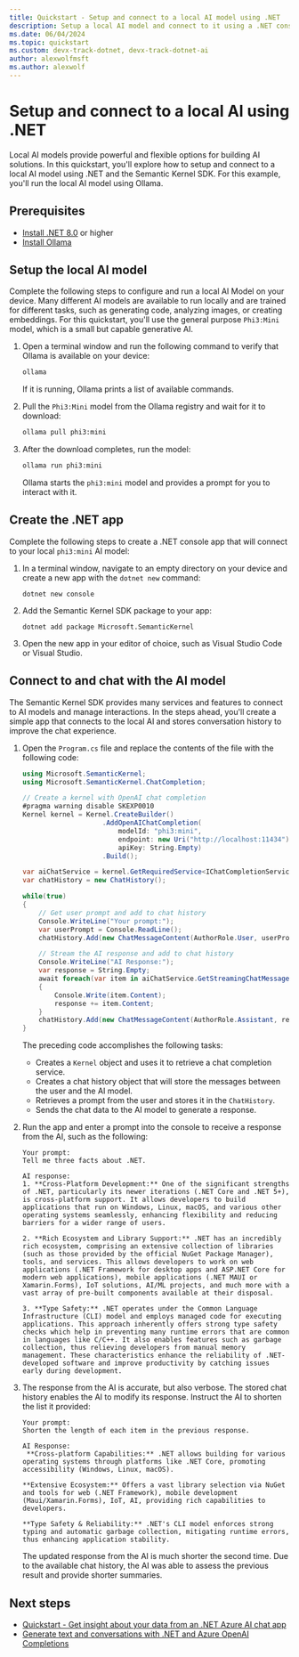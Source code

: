 ```yaml
---
title: Quickstart - Setup and connect to a local AI model using .NET
description: Setup a local AI model and connect to it using a .NET consle app and the Semantic Kernel SDK
ms.date: 06/04/2024
ms.topic: quickstart
ms.custom: devx-track-dotnet, devx-track-dotnet-ai
author: alexwolfmsft
ms.author: alexwolf
---
```


# Setup and connect to a local AI using .NET

Local AI models provide powerful and flexible options for building AI solutions. In this quickstart, you'll explore how to setup and connect to a local AI model using .NET and the Semantic Kernel SDK. For this example, you'll run the local AI model using Ollama.

## Prerequisites

* [Install .NET 8.0](https://dotnet.microsoft.com/download) or higher
* [Install Ollama](https://ollama.com/)

## Setup the local AI model

Complete the following steps to configure and run a local AI Model on your device. Many different AI models are available to run locally and are trained for different tasks, such as generating code, analyzing images, or creating embeddings. For this quickstart, you'll use the general purpose `Phi3:Mini` model, which is a small but capable generative AI.

1. Open a terminal window and run the following command to verify that Ollama is available on your device:

    ```bash
    ollama
    ```

    If it is running, Ollama prints a list of available commands.

1. Pull the `Phi3:Mini` model from the Ollama registry and wait for it to download:

    ```bash
    ollama pull phi3:mini
    ```

1. After the download completes, run the model:

    ```bash
    ollama run phi3:mini
    ```

    Ollama starts the `phi3:mini` model and provides a prompt for you to interact with it.

## Create the .NET app

Complete the following steps to create a .NET console app that will connect to your local `phi3:mini` AI model:

1. In a terminal window, navigate to an empty directory on your device and create a new app with the `dotnet new` command:

    ```dotnetcli
    dotnet new console
    ```

1. Add the Semantic Kernel SDK package to your app:

    ```dotnetcli
    dotnet add package Microsoft.SemanticKernel
    ```

1. Open the new app in your editor of choice, such as Visual Studio Code or Visual Studio.

## Connect to and chat with the AI model

The Semantic Kernel SDK provides many services and features to connect to AI models and manage interactions. In the steps ahead, you'll create a simple app that connects to the local AI and stores conversation history to improve the chat experience.

1. Open the `Program.cs` file and replace the contents of the file with the following code:

    ```csharp
    using Microsoft.SemanticKernel;
    using Microsoft.SemanticKernel.ChatCompletion;
    
    // Create a kernel with OpenAI chat completion
    #pragma warning disable SKEXP0010
    Kernel kernel = Kernel.CreateBuilder()
                        .AddOpenAIChatCompletion(
                            modelId: "phi3:mini",
                            endpoint: new Uri("http://localhost:11434"),
                            apiKey: String.Empty)
                        .Build();
    
    var aiChatService = kernel.GetRequiredService<IChatCompletionService>();
    var chatHistory = new ChatHistory();
    
    while(true)
    {
        // Get user prompt and add to chat history
        Console.WriteLine("Your prompt:");
        var userPrompt = Console.ReadLine();
        chatHistory.Add(new ChatMessageContent(AuthorRole.User, userPrompt));
    
        // Stream the AI response and add to chat history
        Console.WriteLine("AI Response:");
        var response = String.Empty;
        await foreach(var item in aiChatService.GetStreamingChatMessageContentsAsync(chatHistory))
        {
            Console.Write(item.Content);
            response += item.Content;
        }
        chatHistory.Add(new ChatMessageContent(AuthorRole.Assistant, response));
    }
    ```

    The preceding code accomplishes the following tasks:
    - Creates a `Kernel` object and uses it to retrieve a chat completion service.
    - Creates a chat history object that will store the messages between the user and the AI model.
    - Retrieves a prompt from the user and stores it in the `ChatHistory`.
    - Sends the chat data to the AI model to generate a response.

1. Run the app and enter a prompt into the console to receive a response from the AI, such as the following:

    ```output
    Your prompt:
    Tell me three facts about .NET.

    AI response:
    1. **Cross-Platform Development:** One of the significant strengths of .NET, particularly its newer iterations (.NET Core and .NET 5+), is cross-platform support. It allows developers to build applications that run on Windows, Linux, macOS, and various other operating systems seamlessly, enhancing flexibility and reducing barriers for a wider range of users.

    2. **Rich Ecosystem and Library Support:** .NET has an incredibly rich ecosystem, comprising an extensive collection of libraries (such as those provided by the official NuGet Package Manager), tools, and services. This allows developers to work on web applications (.NET Framework for desktop apps and ASP.NET Core for modern web applications), mobile applications (.NET MAUI or Xamarin.Forms), IoT solutions, AI/ML projects, and much more with a vast array of pre-built components available at their disposal.
    
    3. **Type Safety:** .NET operates under the Common Language Infrastructure (CLI) model and employs managed code for executing applications. This approach inherently offers strong type safety checks which help in preventing many runtime errors that are common in languages like C/C++. It also enables features such as garbage collection, thus relieving developers from manual memory management. These characteristics enhance the reliability of .NET-developed software and improve productivity by catching issues early during development.
    ```

1. The response from the AI is accurate, but also verbose. The stored chat history enables the AI to modify its response. Instruct the AI to shorten the list it provided:

    ```output
    Your prompt:
    Shorten the length of each item in the previous response.

    AI Response:
     **Cross-platform Capabilities:** .NET allows building for various operating systems through platforms like .NET Core, promoting accessibility (Windows, Linux, macOS).
    
    **Extensive Ecosystem:** Offers a vast library selection via NuGet and tools for web (.NET Framework), mobile development (Maui/Xamarin.Forms), IoT, AI, providing rich capabilities to developers.
    
    **Type Safety & Reliability:** .NET's CLI model enforces strong typing and automatic garbage collection, mitigating runtime errors, thus enhancing application stability.
    ```

    The updated response from the AI is much shorter the second time. Due to the available chat history, the AI was able to assess the previous result and provide shorter summaries.

## Next steps

- [Quickstart - Get insight about your data from an .NET Azure AI chat app](../how-to/work-with-local-models.md)
- [Generate text and conversations with .NET and Azure OpenAI Completions](/training/modules/open-ai-dotnet-text-completions/)